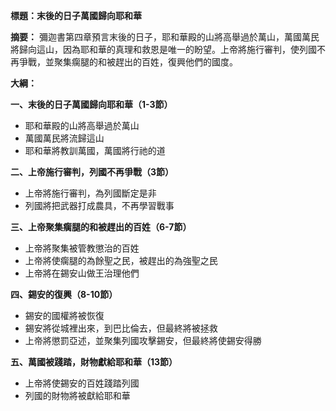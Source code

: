 **標題：末後的日子萬國歸向耶和華**

**摘要：**
彌迦書第四章預言末後的日子，耶和華殿的山將高舉過於萬山，萬國萬民將歸向這山，因為耶和華的真理和救恩是唯一的盼望。上帝將施行審判，使列國不再爭戰，並聚集瘸腿的和被趕出的百姓，復興他們的國度。

**大綱：**

**一、末後的日子萬國歸向耶和華（1-3節）**
* 耶和華殿的山將高舉過於萬山
* 萬國萬民將流歸這山
* 耶和華將教訓萬國，萬國將行祂的道

**二、上帝施行審判，列國不再爭戰（3節）**
* 上帝將施行審判，為列國斷定是非
* 列國將把武器打成農具，不再學習戰事

**三、上帝聚集瘸腿的和被趕出的百姓（6-7節）**
* 上帝將聚集被管教懲治的百姓
* 上帝將使瘸腿的為餘聖之民，被趕出的為強聖之民
* 上帝將在錫安山做王治理他們

**四、錫安的復興（8-10節）**
* 錫安的國權將被恢復
* 錫安將從城裡出來，到巴比倫去，但最終將被拯救
* 上帝將懲罰亞述，並聚集列國攻擊錫安，但最終將使錫安得勝

**五、萬國被踐踏，財物獻給耶和華（13節）**
* 上帝將使錫安的百姓踐踏列國
* 列國的財物將被獻給耶和華